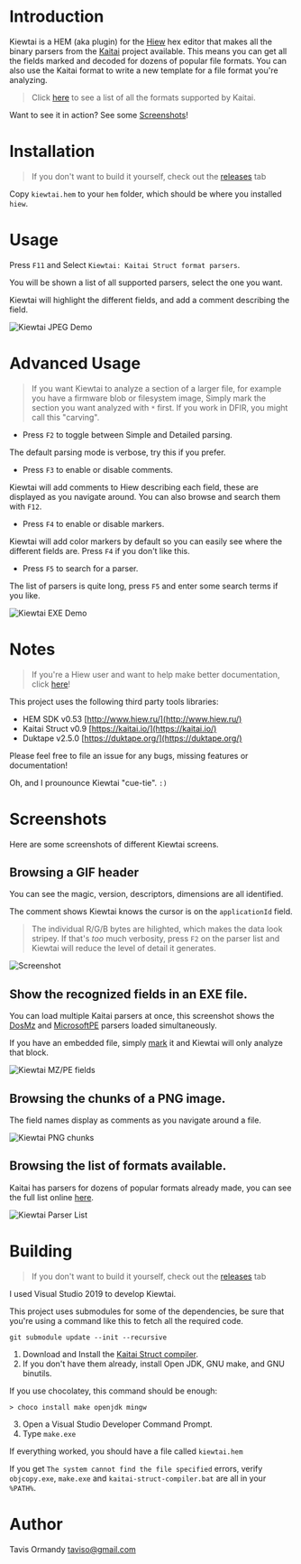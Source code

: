 # Introduction

Kiewtai is a HEM (aka plugin) for the [Hiew](http://www.hiew.ru/) hex editor
that makes all the binary parsers from the [Kaitai](https://kaitai.io/) project
available. This means you can get all the fields marked and decoded for dozens
of popular file formats. You can also use the Kaitai format to write a new
template for a file format you're analyzing.

> Click [here](https://formats.kaitai.io/) to see a list of all the formats
> supported by Kaitai.

Want to see it in action? See some [Screenshots](#screenshots)!


# Installation

> If you don't want to build it yourself, check out the
> [releases](https://github.com/taviso/kiewtai/releases)  tab


Copy `kiewtai.hem` to your `hem` folder, which should be where you installed
`hiew`.

# Usage

Press `F11` and Select `Kiewtai: Kaitai Struct format parsers`.

You will be shown a list of all supported parsers, select the one you want.

Kiewtai will highlight the different fields, and add a comment describing the
field.

![Kiewtai JPEG Demo](doc/kiewtai-jpg.gif)

# Advanced Usage

> If you want Kiewtai to analyze a section of a larger file, for example you
> have a firmware blob or filesystem image, Simply mark the section you want
> analyzed with `*` first. If you work in DFIR, you might call this "carving".

 - Press `F2` to toggle between Simple and Detailed parsing.

The default parsing mode is verbose, try this if you prefer.

 - Press `F3` to enable or disable comments.

Kiewtai will add comments to Hiew describing each field, these are displayed as
you navigate around. You can also browse and search them with `F12`.

- Press `F4` to enable or disable markers.

Kiewtai will add color markers by default so you can easily see where the
different fields are. Press `F4` if you don't like this.

- Press `F5` to search for a parser.

The list of parsers is quite long, press `F5` and enter some search terms if
you  like.

![Kiewtai EXE Demo](doc/kiewtai-exe.gif)

# Notes

> If you're a Hiew user and want to help make better documentation, click 
> [here](https://github.com/taviso/hiewdocs)!

This project uses the following third party tools libraries:

- HEM SDK v0.53 [http://www.hiew.ru/](http://www.hiew.ru/)
- Kaitai Struct  v0.9 [https://kaitai.io/](https://kaitai.io/)
- Duktape v2.5.0 [https://duktape.org/](https://duktape.org/)

Please feel free to file an issue for any bugs, missing features or documentation!

Oh, and I prounounce Kiewtai "cue-tie". `:)`

# Screenshots

Here are some screenshots of different Kiewtai screens.

## Browsing a GIF header

You can see the  magic, version, descriptors, dimensions are all identified.

The comment shows Kiewtai knows the cursor is on the `applicationId` field.

> The individual R/G/B bytes are hilighted, which makes the data look
> stripey. If that's *too* much verbosity, press `F2` on the parser
> list and Kiewtai will reduce the level of detail it generates.

![Screenshot](doc/kiewtai.png)


## Show the recognized fields in an EXE file.

You can load multiple Kaitai parsers at once, this screenshot shows the
[DosMz](https://formats.kaitai.io/dos_mz/index.html) and
[MicrosoftPE](https://formats.kaitai.io/microsoft_pe/index.html) parsers
loaded simultaneously.

If you have an embedded file, simply
[mark](https://taviso.github.io/hiewdocs/#mark) it and Kiewtai will only
analyze that block.

![Kiewtai MZ/PE fields](doc/kiewtai-fields.png)

## Browsing the chunks of a PNG image.

The field names display as comments as you navigate around a file.

![Kiewtai PNG chunks](doc/kiewtai-png.png)

## Browsing the list of formats available.

Kaitai has parsers for dozens of popular formats already made, you can  see the
full list online [here](https://formats.kaitai.io/).

![Kiewtai Parser List](doc/kiewtai-formats.png)


# Building

> If you don't want to build it yourself, check out the
> [releases](https://github.com/taviso/kiewtai/releases) tab

I used Visual Studio 2019 to develop Kiewtai.

This project uses submodules for some of the dependencies, be sure that you're
using a command like this to fetch all the required code.

```
git submodule update --init --recursive

```

1. Download and Install the [Kaitai Struct compiler](https://kaitai.io).
2. If you don't have them already, install Open JDK, GNU make, and GNU binutils.

If you use chocolatey, this command should be enough:

```
> choco install make openjdk mingw
```

3. Open a Visual Studio Developer Command Prompt.
4. Type `make.exe`

If everything worked, you should have a file called `kiewtai.hem`

If you get `The system cannot find the file specified` errors, verify
`objcopy.exe`, `make.exe` and `kaitai-struct-compiler.bat` are all in your
`%PATH%`.

# Author

Tavis Ormandy <taviso@gmail.com>
